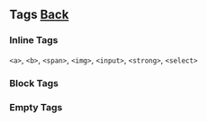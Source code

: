## Tags [Back](./../HTML.md)

### Inline Tags

`<a>`, `<b>`, `<span>`, `<img>`, `<input>`, `<strong>`, `<select>`

### Block Tags

### Empty Tags
